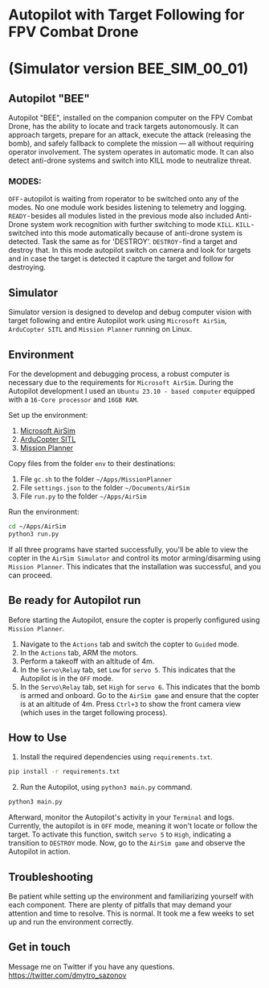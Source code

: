 # Autopilot with Target Following for FPV Combat Drone 
# (Simulator version BEE_SIM_00_01)

## Autopilot "BEE"
Autopilot "BEE", installed on the companion computer on the FPV Combat Drone, has the ability to locate and track targets autonomously. It can approach targets, prepare for an attack, execute the attack (releasing the bomb), and safely fallback to complete the mission — all without requiring operator involvement. The system operates in automatic mode. It can also detect anti-drone systems and switch into KILL mode to neutralize threat.

### MODES:
`OFF` - autopilot is waiting from roperator to be switched onto any of the modes. No one module work besides listening to telemetry and logging.
`READY` - besides all modules listed in the previous mode also included Anti-Drone system work recognition with further switching to mode `KILL`.
`KILL` - switched into this mode automatically because of anti-drone system is detected. Task the same as for 'DESTROY'.
`DESTROY` - find a target and destroy that. In this mode autopilot switch on camera and look for targets and in case the target is detected it capture the target and follow for destroying.

## Simulator
Simulator version is designed to develop and debug computer vision with target following and entire Autopilot work using `Microsoft AirSim`, `ArduCopter SITL` and `Mission Planner` running on Linux.

## Environment
For the development and debugging process, a robust computer is necessary due to the requirements for `Microsoft AirSim`. During the Autopilot development I used an `Ubuntu 23.10 - based computer` equipped with a `16-Core processor` and `16GB RAM`.

Set up the environment:
1. [Microsoft AirSim](https://github.com/Microsoft/AirSim/releases)
2. [ArduCopter SITL](https://ardupilot.org/dev/docs/sitl-with-airsim.html)
3. [Mission Planner](https://ardupilot.org/planner/)

Copy files from the folder `env` to their destinations:
1. File `gc.sh` to the folder `~/Apps/MissionPlanner`
2. File `settings.json` to the folder `~/Documents/AirSim`
3. File `run.py` to the folder `~/Apps/AirSim`

Run the environment:
```bash
cd ~/Apps/AirSim
python3 run.py
```
If all three programs have started successfully, you'll be able to view the copter in the `AirSim Simulator` and control its motor arming/disarming using `Mission Planner`. This indicates that the installation was successful, and you can proceed.

## Be ready for Autopilot run
Before starting the Autopilot, ensure the copter is properly configured using `Mission Planner`.
1. Navigate to the `Actions` tab and switch the copter to `Guided` mode.
2. In the `Actions` tab, ARM the motors.
3. Perform a takeoff with an altitude of 4m.
4. In the `Servo\Relay` tab, set `Low` for `servo 5`. This indicates that the Autopilot is in the `OFF` mode.
5. In the `Servo\Relay` tab, set `High` for `servo 6`. This indicates that the bomb is armed and onboard.
Go to the `AirSim game` and ensure that the copter is at an altitude of 4m. Press `Ctrl+3` to show the front camera view (which uses in the target following process).

## How to Use
1. Install the required dependencies using `requirements.txt`.
```bash
pip install -r requirements.txt
```
2. Run the Autopilot, using `python3 main.py` command.
```bash
python3 main.py
```
Afterward, monitor the Autopilot's activity in your `Terminal` and logs. Currently, the autopilot is in `OFF` mode, meaning it won't locate or follow the target. To activate this function, switch `servo 5` to `High`, indicating a transition to `DESTROY` mode. Now, go to the `AirSim game` and observe the Autopilot in action.

## Troubleshooting
Be patient while setting up the environment and familiarizing yourself with each component. There are plenty of pitfalls that may demand your attention and time to resolve. This is normal. It took me a few weeks to set up and run the environment correctly.

## Get in touch
Message me on Twitter if you have any questions.
https://twitter.com/dmytro_sazonov
